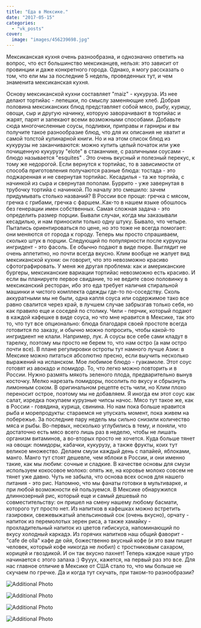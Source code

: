 ```yaml
---
title: "Еда в Мексике."
date: "2017-05-15"
categories: 
  - "vk_posts"
cover:
  image: "images/456239698.jpg"
---
```


Мексиканская кухня очень разнообразна, и однозначно ответить на вопрос, что ест большинство мексиканцев, нельзя: это зависит от провинции и даже конкретного города. Однако, я могу рассказать о том, что ели мы за последние 5 недель, проведенных тут, и чем знаменита мексиканская кухня.

<!--more-->

Основу мексиканской кухни составляет "maiz" - кукуруза. Из нее делают тортийас - лепешки, по смыслу заменяющие хлеб. Добрая половина мексиканских блюд представляет собой мясо, рыбу, курицу, овощи, сыр и другую начинку, которую заворачивают в тортийас и жарят, парят и запекают всеми возможными способами. Добавьте сюда многочисленные соусы, подливки, приправы и гарниры и вы получите такое разнообразие блюд, что для их описания не хватит и самой толстой кулинарной книги. Но и на этом список блюд из кукурузы не заканчиваются: можно купить целый початок или уже почищенную кукурузу "elote" в стаканчике, с различными соусами - блюдо называется "esquites" . Это очень вкусный и полезный перекус, к тому же недорогой. Если вернутся к тортийас, то в зависимости от способа приготовления получаются разные блюда: тостада - это поджаренная и не свернутая тортийас. Кесадилья - та же тортийа, с начинкой из сыра и свернутая пополам. Буррито - уже завернутая в трубочку тортийа с начинкой. По началу это смешило: зачем придумывать столько названий? В России все проще: гречка с мясом, гречка с грибами, гречка с фаршем..Как-то в нашем языке обошлось без генерации имен собственных. Самая сложная задача - это определить размер порции. Бывали случаи, когда мы заказывали кесадилью, и нам приносили только одну штуку. Бывало, что четыре. Пытались ориентироваться по цене, но это тоже не всегда помогает: они меняются от города к городу. Теперь мы просто спрашиваем, сколько штук в порции. Следующий по популярности после курукузы ингридент - это фасоль. Ее обычно подают в виде пюре. Выглядит не очень аппетитно, но почти всегда вкусно. Клим вообще не жалует вид мексиканской кухни: он говорит, что это невозможно красиво сфотографировать. У меня же другая проблема: как и американские бургеры, мексиканские вариации тортийас невозможно есть красиво. И если вы планируете первое свидание, то не ведите свою половинку в мексиканский ресторан, ибо это еда требует наличия стиральной машинки и чистого комплекта одежды где-то по-соседству. Сколь аккуратными мы не были, одна капля соуса или содержимое тако все равно свалится через край, в лучшем случае забрызгав только себя, но как правило еще и соседей по столику. Чили - перчик, который подают в каждой кафешке в виде соуса, но что мне нравится в Мексике, так это то, что тут все опционально: блюда благодаря своей простоте всегда готовится по заказу, и обычно можно попросить, чтобы какой-то ингридиент не клали. Например, лук. А соусы все себе сами кладут в тарелку, поэтому мы просто не берем то, что нам остро (а нам остро почти все). В плане регулировки остроты тут намного лучше Азии: в Мексике можно питаться абсолютно пресно, если выучить несколько выражений на испанском. Мое любимое блюдо - гуакамоле. Этот соус готовят из авокадо и помидор. То, что легко можно повторить и в России. Нужно размять мякоть зеленого плода, предварительно вынув косточку. Мелко нарезать помидоры, посолить по вкусу и сбрызнуть лимонным соком. В оригинальном рецепте есть чили, но Клим плохо переносит острое, поэтому мы не добавляем. Я иногда ем этот соус как салат, изредка покупаем курузные чипсы начос. Мясо тут такое же, как в России - говядина, курица, свинина. Но нам пока больше нравится рыба и морепродукты: стараемся не упускать момент, пока живем на побережье. За последние пару недель мы сильно снизили количество мяса и рыбы. Во-первых, несколько углубились в тему, и поняли, что достаточно есть мясо всего лишь раз в неделю, чтобы не лишать организм витаминов, а во-вторых просто не хочется. Куда больше тянет на овощи: помидоры, кабачки, кукурузу, а также фрукты, коих тут великое множество. Делаем смузи каждый день с папайей, яблоками, манго. Манго тут стоят дешевле, чем яблоки в России, и они именно такие, как мы любим: сочные и сладкие. В качестве основы для смузи используем кокосовое молоко: опять же, на коровье молоко совсем не тянет уже давно. Чуть не забыла, что основа всех основ для нашего питания - это рис. Напомню, что мы фанаты готовки в мультиварке, и при любой возможности ей пользуемся. В Мексике обнаружился длиннозерный рис, который еще и самый дешевый по совместительству: он пришел на смену нашему любому басмати, которого тут просто нет. Из напитков в кафешках можно встретить газировки, свежевыжатый апельсиновый сок (очень вкусно), орчату - напиток из перемолотых зерен риса, а также хамайку - прохладительный напиток из цветов гибискуса, напоминающий по вкусу холодный каркадэ. Из горячих напитков наш общий фаворит - "cafe de olla" кафе де ойя, божественно вкусный кофе (и это вам пишет человек, который кофе никогда не любил) с тростниковым сахаром, корицей и гвоздикой. И он так вкусно пахнет! Теперь каждое наше утро начинается с этого запаха :) Фууух, кажется, на первый раз это все. Для нас главное отличие в Мексике от США стало то, что мы больше не скучаем по гречке. Да и когда тут скучать, при таком-то разнообразии?

![Additional Photo](https://vodpop.ru/wp-content/uploads/2023/07/456239699.jpg)

![Additional Photo](https://vodpop.ru/wp-content/uploads/2023/07/456239700.jpg)

![Additional Photo](https://vodpop.ru/wp-content/uploads/2023/07/456239701.jpg)

![Additional Photo](https://vodpop.ru/wp-content/uploads/2023/07/456239702.jpg)
